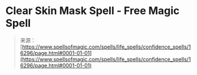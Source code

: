 <!--yml

类别：未分类

日期：2024-06-12 18:56:20

-->

# Clear Skin Mask Spell - Free Magic Spell

> 来源：[https://www.spellsofmagic.com/spells/life_spells/confidence_spells/16296/page.html#0001-01-01](https://www.spellsofmagic.com/spells/life_spells/confidence_spells/16296/page.html#0001-01-01)
